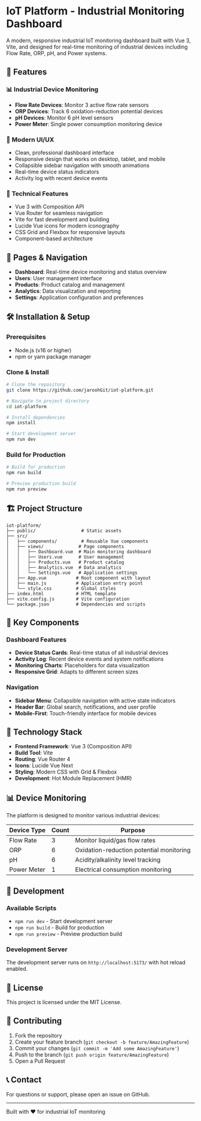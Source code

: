 # IoT Platform - Industrial Monitoring Dashboard

A modern, responsive industrial IoT monitoring dashboard built with Vue 3, Vite, and designed for real-time monitoring of industrial devices including Flow Rate, ORP, pH, and Power systems.

## 🚀 Features

### 📊 **Industrial Device Monitoring**
- **Flow Rate Devices**: Monitor 3 active flow rate sensors
- **ORP Devices**: Track 6 oxidation-reduction potential devices
- **pH Devices**: Monitor 6 pH level sensors
- **Power Meter**: Single power consumption monitoring device

### 🎨 **Modern UI/UX**
- Clean, professional dashboard interface
- Responsive design that works on desktop, tablet, and mobile
- Collapsible sidebar navigation with smooth animations
- Real-time device status indicators
- Activity log with recent device events

### 🔧 **Technical Features**
- Vue 3 with Composition API
- Vue Router for seamless navigation
- Vite for fast development and building
- Lucide Vue icons for modern iconography
- CSS Grid and Flexbox for responsive layouts
- Component-based architecture

## 📱 **Pages & Navigation**

- **Dashboard**: Real-time device monitoring and status overview
- **Users**: User management interface
- **Products**: Product catalog and management
- **Analytics**: Data visualization and reporting
- **Settings**: Application configuration and preferences

## 🛠️ **Installation & Setup**

### Prerequisites
- Node.js (v16 or higher)
- npm or yarn package manager

### Clone & Install
```bash
# Clone the repository
git clone https://github.com/jaroohGit/iot-platform.git

# Navigate to project directory
cd iot-platform

# Install dependencies
npm install

# Start development server
npm run dev
```

### Build for Production
```bash
# Build for production
npm run build

# Preview production build
npm run preview
```

## 🏗️ **Project Structure**

```
iot-platform/
├── public/                 # Static assets
├── src/
│   ├── components/         # Reusable Vue components
│   ├── views/             # Page components
│   │   ├── Dashboard.vue  # Main monitoring dashboard
│   │   ├── Users.vue      # User management
│   │   ├── Products.vue   # Product catalog
│   │   ├── Analytics.vue  # Data analytics
│   │   └── Settings.vue   # Application settings
│   ├── App.vue           # Root component with layout
│   ├── main.js           # Application entry point
│   └── style.css         # Global styles
├── index.html            # HTML template
├── vite.config.js        # Vite configuration
└── package.json          # Dependencies and scripts
```

## 🎯 **Key Components**

### Dashboard Features
- **Device Status Cards**: Real-time status of all industrial devices
- **Activity Log**: Recent device events and system notifications
- **Monitoring Charts**: Placeholders for data visualization
- **Responsive Grid**: Adapts to different screen sizes

### Navigation
- **Sidebar Menu**: Collapsible navigation with active state indicators
- **Header Bar**: Global search, notifications, and user profile
- **Mobile-First**: Touch-friendly interface for mobile devices

## 🔧 **Technology Stack**

- **Frontend Framework**: Vue 3 (Composition API)
- **Build Tool**: Vite
- **Routing**: Vue Router 4
- **Icons**: Lucide Vue Next
- **Styling**: Modern CSS with Grid & Flexbox
- **Development**: Hot Module Replacement (HMR)

## 📊 **Device Monitoring**

The platform is designed to monitor various industrial devices:

| Device Type | Count | Purpose |
|-------------|-------|---------|
| Flow Rate | 3 | Monitor liquid/gas flow rates |
| ORP | 6 | Oxidation-reduction potential monitoring |
| pH | 6 | Acidity/alkalinity level tracking |
| Power Meter | 1 | Electrical consumption monitoring |

## 🚀 **Development**

### Available Scripts
- `npm run dev` - Start development server
- `npm run build` - Build for production
- `npm run preview` - Preview production build

### Development Server
The development server runs on `http://localhost:5173/` with hot reload enabled.

## 📝 **License**

This project is licensed under the MIT License.

## 🤝 **Contributing**

1. Fork the repository
2. Create your feature branch (`git checkout -b feature/AmazingFeature`)
3. Commit your changes (`git commit -m 'Add some AmazingFeature'`)
4. Push to the branch (`git push origin feature/AmazingFeature`)
5. Open a Pull Request

## 📞 **Contact**

For questions or support, please open an issue on GitHub.

---

Built with ❤️ for industrial IoT monitoring
